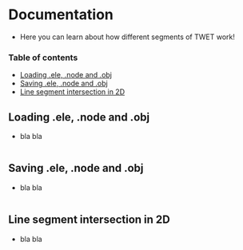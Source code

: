 # Documentation

+ Here you can learn about how different segments of TWET work! 

### Table of contents

+ <a href="">Loading .ele, .node and .obj</a>
+ <a href="">Saving .ele, .node and .obj</a>
+ <a href="">Line segment intersection in 2D</a>


## Loading .ele, .node and .obj

+ bla bla 

```
```


## Saving .ele, .node and .obj

+ bla bla 

```
```


## Line segment intersection in 2D

+ bla bla 

```
```

